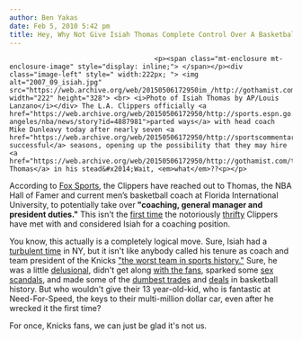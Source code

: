 ```yaml
---
author: Ben Yakas
date: Feb 5, 2010 5:42 pm
title: Hey, Why Not Give Isiah Thomas Complete Control Over A Basketball Franchise?!?!
---
```


	
										<p><span class="mt-enclosure mt-enclosure-image" style="display: inline;"> </span></p><div class="image-left" style=" width:222px; "> <img alt="2007_09_isiah.jpg" src="https://web.archive.org/web/20150506172950im_/http://gothamist.com/attachments/tien/2007_09_isiah.jpg" width="222" height="328"> <br> <i>Photo of Isiah Thomas by AP/Louis Lanzano</i></div> The L.A. Clippers officially <a href="https://web.archive.org/web/20150506172950/http://sports.espn.go.com/los-angeles/nba/news/story?id=4887981">parted ways</a> with head coach Mike Dunleavy today after nearly seven <a href="https://web.archive.org/web/20150506172950/http://sportscommentary.suite101.com/article.cfm/clippersplayoffrunhistoric">somewhat successful</a> seasons, opening up the possibility that they may hire <a href="https://web.archive.org/web/20150506172950/http://gothamist.com/tags/isiahthomas">Isiah Thomas</a> in his stead&#x2014;Wait, <em>what</em>??<p></p>

<p>According to <a href="https://web.archive.org/web/20150506172950/http://msn.foxsports.com/cbk/story/Los-Angeles-Clippers-Isiah-Thomas-020510">Fox Sports</a>, the Clippers have reached out to Thomas, the NBA Hall of Famer and current men&#x2019;s basketball coach at Florida International University, to potentially take over<strong> &quot;coaching, general manager and president duties.&quot;</strong> This isn&apos;t the <a href="https://web.archive.org/web/20150506172950/http://sports.espn.go.com/nba/news/story?id=4016566">first time</a> the notoriously <a href="https://web.archive.org/web/20150506172950/http://espn.go.com/blog/TrueHoop/post/_/id/12853/the-high-cost-of-dunlea">thrifty</a> Clippers have met with and considered Isiah for a coaching position.</p>

<p>You know, this actually is a completely logical move. Sure, Isiah had a <a href="https://web.archive.org/web/20150506172950/http://gothamist.com/2008/04/08/the_tragedy_tha.php">turbulent time</a> in NY, but it isn&apos;t like anybody called his tenure as coach and team president of the Knicks <a href="https://web.archive.org/web/20150506172950/http://nymag.com/news/sports/45787/">&quot;the worst team in sports history.&quot;</a> Sure, he was a little <a href="https://web.archive.org/web/20150506172950/http://gothamist.com/2008/01/03/holy_shit_isiah.php">delusional</a>, didn&apos;t get along <a href="https://web.archive.org/web/20150506172950/http://gothamist.com/2007/12/11/you_cant_make_t.php">with the fans</a>, sparked some <a href="https://web.archive.org/web/20150506172950/http://gothamist.com/2007/09/25/decker.php">sex scandals</a>, and made some of the <a href="https://web.archive.org/web/20150506172950/http://gothamist.com/2006/02/22/here_comes_stev.php">dumbest trades</a> and <a href="https://web.archive.org/web/20150506172950/http://gothamist.com/2006/05/24/knicks_almost_w.php">deals</a> in basketball history. But who wouldn&apos;t give their 13 year-old-kid, who is fantastic at Need-For-Speed, the keys to their multi-million dollar car, even after he wrecked it the first time? </p>

<p>For once, Knicks fans, we can just be glad it&apos;s not us.</p>					
										
									
				